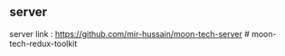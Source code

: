## server

server link : https://github.com/mir-hussain/moon-tech-server
#   m o o n - t e c h - r e d u x - t o o l k i t  
 